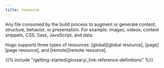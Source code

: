 ```yaml
---
title: resource
---
```


Any file consumed by the build process to augment or generate content, structure, behavior, or presentation. For example: images, videos, content snippets, CSS, Sass, JavaScript, and data.

Hugo supports three types of resources: [global][global resource], [page][page resource], and [remote][remote resource].

{{% include "/getting-started/glossary/_link-reference-definitions" %}}
